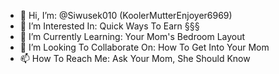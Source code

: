 - 👋 Hi, I’m: @Siwusek010 (KoolerMutterEnjoyer6969)
- 👀 I’m Interested In: Quick Ways To Earn §§§
- 🌱 I’m Currently Learning: Your Mom's Bedroom Layout
- 💞️ I’m Looking To Collaborate On: How To Get Into Your Mom
- 📫 How To Reach Me: Ask Your Mom, She Should Know
